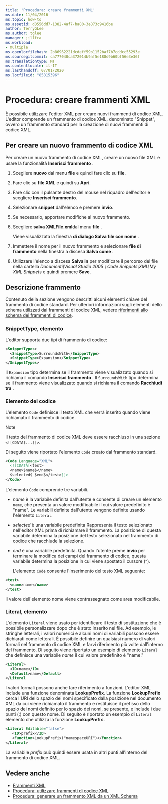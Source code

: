 ```yaml
---
title: 'Procedura: creare frammenti XML'
ms.date: 11/04/2016
ms.topic: how-to
ms.assetid: d8556dd7-1382-4af7-ba80-3e873c9416be
author: TerryGLee
ms.author: tglee
manager: jillfra
ms.workload:
- multiple
ms.openlocfilehash: 2b86962221dcdeff59b1152baf7b7cddcc55293e
ms.sourcegitcommit: ca777040ca372014b9af5e188d9b60bf56e3e36f
ms.translationtype: MT
ms.contentlocale: it-IT
ms.lasthandoff: 07/01/2020
ms.locfileid: "85815396"
---
```

# <a name="how-to-create-xml-snippets"></a>Procedura: creare frammenti XML

È possibile utilizzare l'editor XML per creare nuovi frammenti di codice XML. L'editor comprende un frammento di codice XML, denominato "Snippet", ovvero un frammento standard per la creazione di nuovi frammenti di codice XML.

## <a name="to-create-a-new-xml-snippet"></a>Per creare un nuovo frammento di codice XML

Per creare un nuovo frammento di codice XML, creare un nuovo file XML e usare la funzionalità **Inserisci frammento** .

1. Scegliere **nuovo** dal menu **file** e quindi fare clic su **file**.

2. Fare clic su **file XML** e quindi su **Apri**.

3. Fare clic con il pulsante destro del mouse nel riquadro dell'editor e scegliere **Inserisci frammento**.

4. Selezionare **snippet** dall'elenco e premere **invio**.

5. Se necessario, apportare modifiche al nuovo frammento.

6. Scegliere **salva XMLFile.xml**dal menu **file** .

     Viene visualizzata la finestra **di dialogo Salva file con nome** .

7. Immettere il nome per il nuovo frammento e selezionare **file di frammento** nella finestra a discesa **Salva come** .

8. Utilizzare l'elenco a discesa **Salva in** per modificare il percorso del file nella cartella *Documenti\Visual Studio 2005 \ Code Snippets\XML\My XML Snippets* e quindi premere **Save**.

## <a name="snippet-description"></a>Descrizione frammento

Contenuto della sezione vengono descritti alcuni elementi chiave del frammento di codice standard. Per ulteriori informazioni sugli elementi dello schema utilizzati dai frammenti di codice XML, vedere [riferimenti allo schema dei frammenti di codice](../ide/code-snippets-schema-reference.md).

### <a name="snippettype-element"></a>SnippetType, elemento

L'editor supporta due tipi di frammento di codice:

```xml
<SnippetTypes>
  <SnippetType>SurroundsWith</SnippetType>
  <SnippetType>Expansion</SnippetType>
</SnippetTypes>
```

Il `Expansion` tipo determina se il frammento viene visualizzato quando si richiama il comando **Inserisci frammento** . Il `SurroundsWith` tipo determina se il frammento viene visualizzato quando si richiama il comando **Racchiudi tra** .

### <a name="code-element"></a>Elemento del codice

L'elemento `Code` definisce il testo XML che verrà inserito quando viene richiamato il frammento di codice.

> [!NOTE]
> Il testo del frammento di codice XML deve essere racchiuso in una sezione `<![CDATA[...]]>`.

Di seguito viene riportato l'elemento `Code` creato dal frammento standard.

```xml
<Code Language="XML">
  <![CDATA[<test>
  <name>$name$</name>
  $selected$ $end$</test>]]>
</Code>
```

L'elemento `Code` comprende tre variabili.

- $name$ è la variabile definita dall'utente e consente di creare un elemento `name`, che presenta un valore modificabile il cui valore predefinito è "name". Le variabili definite dall'utente vengono definite usando l'elemento `Literal`.

- $selected$ è una variabile predefinita Rappresenta il testo selezionato nell'editor XML prima di richiamare il frammento. La posizione di questa variabile determina la posizione del testo selezionato nel frammento di codice che racchiude la selezione.

- $end$ è una variabile predefinita. Quando l'utente preme **invio** per terminare la modifica dei campi del frammento di codice, questa variabile determina la posizione in cui viene spostato il cursore (^).

  L'elemento `Code` consente l'inserimento del testo XML seguente:

```xml
<test>
  <name>name</name>
</test>
```

Il valore dell'elemento nome viene contrassegnato come area modificabile.

### <a name="literal-element"></a>Literal, elemento

L'elemento `Literal` viene usato per identificare il testo di sostituzione che è possibile personalizzare dopo che è stato inserito nel file. Ad esempio, le stringhe letterali, i valori numerici e alcuni nomi di variabili possono essere dichiarati come letterali. È possibile definire un qualsiasi numero di valori formali nel frammento di codice XML e farvi riferimento più volte dall'interno del frammento. Di seguito viene riportato un esempio di elemento `Literal` che definisce una variabile $name$ il cui valore predefinito è "name."

```xml
<Literal>
  <ID>name</ID>
  <Default>name</Default>
</Literal
```

I valori formali possono anche fare riferimento a funzioni. L'editor XML include una funzione denominata **LookupPrefix**. La funzione **LookupPrefix** cerca l'URI dello spazio dei nomi specificato dalla posizione nel documento XML da cui viene richiamato il frammento e restituisce il prefisso dello spazio dei nomi definito per lo spazio dei nomi, se presente, e include i due punti (:) con questo nome. Di seguito è riportato un esempio di `Literal` elemento che utilizza la funzione **LookupPrefix** .

```xml
<Literal Editable="false">
   <ID>prefix</ID>
   <Function>LookupPrefix("namespaceURI")</Function>
</Literal>
```

La variabile $prefix$ può quindi essere usata in altri punti all'interno del frammento di codice XML.

## <a name="see-also"></a>Vedere anche

- [Frammenti XML](../xml-tools/xml-snippets.md)
- [Procedura: utilizzare frammenti di codice XML](../xml-tools/how-to-use-xml-snippets.md)
- [Procedura: generare un frammento XML da un XML Schema](../xml-tools/how-to-generate-an-xml-snippet-from-an-xml-schema.md)
